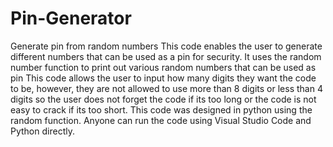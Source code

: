 # Pin-Generator
Generate pin from random numbers
This code enables the user to generate different numbers that can be used as a pin for security.
It uses the random number function to print out various random numbers that can be used as pin
This code allows the user to input how many digits they want the code to be, however, they are not allowed to use more than 8 digits or less than 4 digits so the user does not forget the code if its too long or the code is not easy to crack if its too short.
This code was designed in python using the random function.
Anyone can run the code using Visual Studio Code and Python directly.
